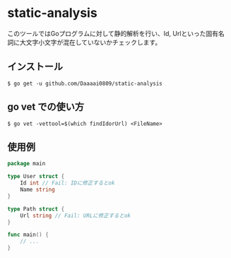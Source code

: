 # static-analysis

このツールではGoプログラムに対して静的解析を行い、Id, Urlといった固有名詞に大文字小文字が混在していないかチェックします。

## インストール

```shell
$ go get -u github.com/Daaaai0809/static-analysis
```

## go vet での使い方

```shell
$ go vet -vettool=$(which findIdorUrl) <FileName>
```

## 使用例

```go
package main

type User struct {
    Id int // Fail: IDに修正するとok
    Name string
}

type Path struct {
    Url string // Fail: URLに修正するとok
}

func main() {
    // ...
}
```